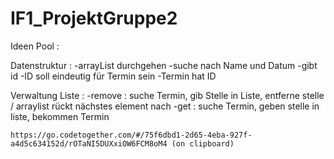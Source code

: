 # IF1_ProjektGruppe2




Ideen Pool :

Datenstruktur :
    -arrayList durchgehen
    -suche nach Name und Datum
    -gibt id
    -ID soll eindeutig für Termin sein
    -Termin hat ID

Verwaltung Liste :
    -remove : suche Termin, gib Stelle in Liste, entferne stelle / arraylist rückt nächstes element nach
    -get : suche Termin, geben stelle in liste, bekommen Termin

    https://go.codetogether.com/#/75f6dbd1-2d65-4eba-927f-a4d5c634152d/rOTaNI5DUXxiOW6FCM8oM4 (on clipboard)

